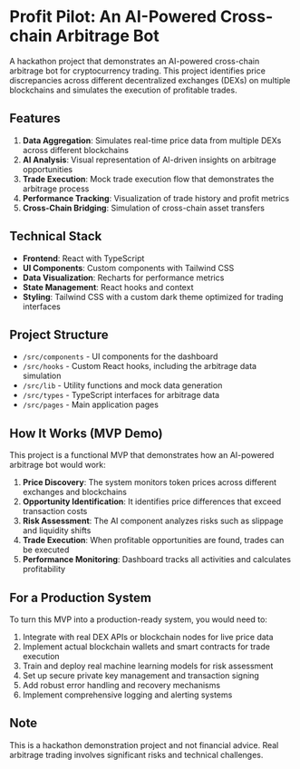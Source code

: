 
#  Profit Pilot: An AI-Powered Cross-chain Arbitrage Bot

A hackathon project that demonstrates an AI-powered cross-chain arbitrage bot for cryptocurrency trading. This project identifies price discrepancies across different decentralized exchanges (DEXs) on multiple blockchains and simulates the execution of profitable trades.

## Features

1. **Data Aggregation**: Simulates real-time price data from multiple DEXs across different blockchains
2. **AI Analysis**: Visual representation of AI-driven insights on arbitrage opportunities
3. **Trade Execution**: Mock trade execution flow that demonstrates the arbitrage process
4. **Performance Tracking**: Visualization of trade history and profit metrics
5. **Cross-Chain Bridging**: Simulation of cross-chain asset transfers

## Technical Stack

- **Frontend**: React with TypeScript
- **UI Components**: Custom components with Tailwind CSS
- **Data Visualization**: Recharts for performance metrics
- **State Management**: React hooks and context
- **Styling**: Tailwind CSS with a custom dark theme optimized for trading interfaces

## Project Structure

- `/src/components` - UI components for the dashboard
- `/src/hooks` - Custom React hooks, including the arbitrage data simulation
- `/src/lib` - Utility functions and mock data generation
- `/src/types` - TypeScript interfaces for arbitrage data
- `/src/pages` - Main application pages

## How It Works (MVP Demo)

This project is a functional MVP that demonstrates how an AI-powered arbitrage bot would work:

1. **Price Discovery**: The system monitors token prices across different exchanges and blockchains
2. **Opportunity Identification**: It identifies price differences that exceed transaction costs
3. **Risk Assessment**: The AI component analyzes risks such as slippage and liquidity shifts
4. **Trade Execution**: When profitable opportunities are found, trades can be executed
5. **Performance Monitoring**: Dashboard tracks all activities and calculates profitability

## For a Production System

To turn this MVP into a production-ready system, you would need to:

1. Integrate with real DEX APIs or blockchain nodes for live price data
2. Implement actual blockchain wallets and smart contracts for trade execution
3. Train and deploy real machine learning models for risk assessment
4. Set up secure private key management and transaction signing
5. Add robust error handling and recovery mechanisms
6. Implement comprehensive logging and alerting systems

## Note

This is a hackathon demonstration project and not financial advice. Real arbitrage trading involves significant risks and technical challenges.
